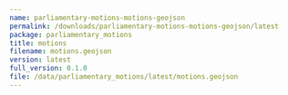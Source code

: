 ```yaml
---
name: parliamentary-motions-motions-geojson
permalink: /downloads/parliamentary-motions-motions-geojson/latest
package: parliamentary_motions
title: motions
filename: motions.geojson
version: latest
full_version: 0.1.0
file: /data/parliamentary_motions/latest/motions.geojson
---
```

